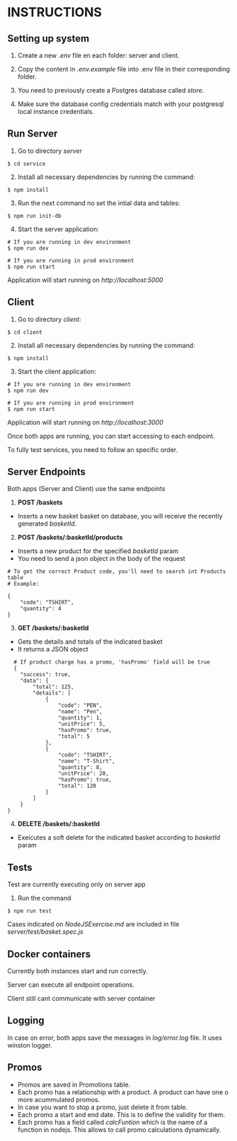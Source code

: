 # INSTRUCTIONS

## Setting up system
1. Create a new *.env* file en each folder: server and client.

2. Copy the content in *.env.example* file into .env file in their corresponding folder.

3. You need to previously create a Postgres database called *store*.

4. Make sure the database config credentials match with your postgresql local instance credentials.


## Run Server
1. Go to directory *server*

```$ cd service```

2. Install all necessary dependencies by running the command:

```$ npm install ```

3. Run the next command no set the intial data and tables:

```$ npm run init-db```

4. Start the server application:

```
# If you are running in dev environment
$ npm run dev

# If you are running in prod environment
$ npm run start
```

Application will start running on *http://localhost:5000*

## Client
1. Go to directory *client*:

```$ cd client```

2. Install all necessary dependencies by running the command:

```$ npm install ```

3. Start the client application:

```
# If you are running in dev environment
$ npm run dev

# If you are running in prod environment
$ npm run start
```

Application will start running on *http://localhost:3000*


Once both apps are running, you can start accessing to each endpoint. 

To fully test services, you need to follow an specific order.

## Server Endpoints

Both apps (Server and Client) use the same endpoints

1. **POST /baskets**

- Inserts a new basket basket on database, you will receive the recently generated *basketId*.

2. **POST /baskets/:basketId/products**

- Inserts a new product for the specified _basketId_ param
- You need to send a json object in the body of the request
```
# To get the correct Product code, you'll need to search int Products table
# Example:

{
    "code": "TSHIRT",
    "quantity": 4
}
``` 

3. **GET /baskets/:basketId**

- Gets the details and totals of the indicated basket
- It returns a JSON object

```
  # If product charge has a promo, 'hasPromo' field will be true
  {
    "success": true,
    "data": {
        "total": 125,
        "details": [
            {
                "code": "PEN",
                "name": "Pen",
                "quantity": 1,
                "unitPrice": 5,
                "hasPromo": true,
                "total": 5
            },
            {
                "code": "TSHIRT",
                "name": "T-Shirt",
                "quantity": 8,
                "unitPrice": 20,
                "hasPromo": true,
                "total": 120
            }
        ]
    }
}
```
4. **DELETE /baskets/:basketId**
- Exeicutes a soft delete for the indicated basket according to *basketId* param


## Tests

Test are currently executing only on server app

1. Run the command

```
$ npm run test
```

Cases indicated on *NodeJSExercise.md* are included in file *server/test/basket.spec.js*


## Docker containers
Currently both instances start and run correctly.

Server can execute all endpoint operations.

Client still cant communicate with server container


## Logging
In case on error, both apps save the messages in *log/error.log* file. It uses winston logger.

## Promos

- Promos are saved in Promotions table.
- Each promo has a relationship with a product. A product can have one o more acummulated promos.
- In case you want to stop a promo, just delete it from table.
- Each promo a start and end date. This is to define the validity for them.
- Each promo has a field called _calcFuntion_ which is the name of a function in nodejs. This allows to call promo calculations dynamically.